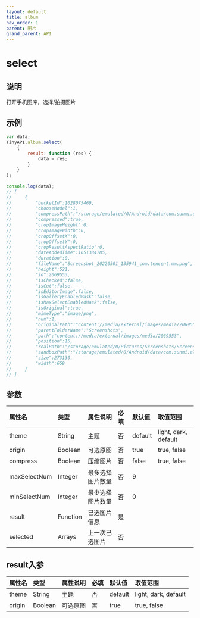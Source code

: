 ```yaml
---
layout: default
title: album
nav_order: 1
parent: 图片
grand_parent: API
---
```


# select
## 说明
打开手机图库，选择/拍摄图片

## 示例
```javascript
var data;
TinyAPI.album.select(
    {
        result: function (res) {
            data = res;
        }
    }
);

console.log(data);
// [
//     {
//         "bucketId":1028075469,
//         "chooseModel":1,
//         "compressPath":"/storage/emulated/0/Android/data/com.sunmi.elephant.yzk/cache/luban_disk_ca...",
//         "compressed":true,
//         "cropImageHeight":0,
//         "cropImageWidth":0,
//         "cropOffsetX":0,
//         "cropOffsetY":0,
//         "cropResultAspectRatio":0,
//         "dateAddedTime":1651384785,
//         "duration":0,
//         "fileName":"Screenshot_20220501_135941_com.tencent.mm.png",
//         "height":521,
//         "id":2069553,
//         "isChecked":false,
//         "isCut":false,
//         "isEditorImage":false,
//         "isGalleryEnabledMask":false,
//         "isMaxSelectEnabledMask":false,
//         "isOriginal":true,
//         "mimeType":"image/png",
//         "num":1,
//         "originalPath":"content://media/external/images/media/2069553",
//         "parentFolderName":"Screenshots",
//         "path":"content://media/external/images/media/2069553",
//         "position":15,
//         "realPath":"/storage/emulated/0/Pictures/Screenshots/Screenshot_20220501_135941_com.ten...",
//         "sandboxPath":"/storage/emulated/0/Android/data/com.sunmi.elephant.yzk/cache/luban_disk_ca...",
//         "size":273130,
//         "width":659
//     }
// ]
```

## 参数

| 属性名          | 类型       | 属性说明     | 必填  | 默认值     | 取值范围                 |
|:-------------|:---------|:---------|:----|:--------|:---------------------|
| theme        | String   | 主题       | 否   | default | light, dark, default |
| origin       | Boolean  | 可选原图     | 否   | true    | true, false          |
| compress     | Boolean  | 压缩图片     | 否   | false   | true, false          |
| maxSelectNum | Integer  | 最多选择图片数量 | 否   | 9       |   |
| minSelectNum | Integer  | 最少选择图片数量 | 否   | 0       |   |
| result       | Function | 已选图片信息   | 是   |         |   |
| selected     | Arrays   | 上一次已选图片  | 否   |         |   |

## result入参

| 属性名          | 类型       | 属性说明     | 必填  | 默认值     | 取值范围                 |
|:-------------|:---------|:---------|:----|:--------|:---------------------|
| theme        | String   | 主题       | 否   | default | light, dark, default |
| origin       | Boolean  | 可选原图     | 否   | true    | true, false          |